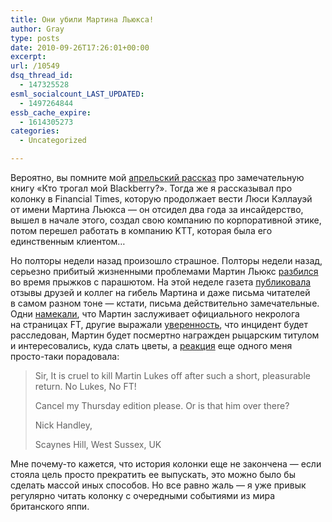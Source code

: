 ```yaml
---
title: Они убили Мартина Льюкса!
author: Gray
type: posts
date: 2010-09-26T17:26:01+00:00
excerpt:
url: /10549
dsq_thread_id:
  - 147325528
esml_socialcount_LAST_UPDATED:
  - 1497264844
essb_cache_expire:
  - 1614305273
categories:
  - Uncategorized

---
```








Вероятно, вы&nbsp;помните мой <a href="http://www.searchengines.ru/blog/archives/010186.html" target="_blank">апрельский рассказ</a> про замечательную книгу &laquo;Кто трогал мой Blackberry?&raquo;. Тогда&nbsp;же я&nbsp;рассказывал про колонку в&nbsp;Financial Times, которую продолжает вести Люси Кэллауэй от&nbsp;имени Мартина Льюкса&nbsp;&mdash; он&nbsp;отсидел два года за&nbsp;инсайдерство, вышел в&nbsp;начале этого, создал свою компанию по&nbsp;корпоративной этике, потом перешел работать в&nbsp;компанию KTT, которая была его единственным клиентом&#8230;

Но&nbsp;полторы недели назад произошло страшное. Полторы недели назад, серьезно прибитый жизненными проблемами Мартин Льюкс <a href="http://www.ft.com/cms/s/0/895a1ebe-c0f2-11df-99c4-00144feab49a,dwp_uuid=4dc30eba-c873-11de-a69e-00144feabdc0.html" target="_blank">разбился</a> во&nbsp;время прыжков с&nbsp;парашютом. На&nbsp;этой неделе газета <a href="http://www.ft.com/cms/s/0/9eeb362a-c69f-11df-8a9f-00144feab49a,dwp_uuid=4dc30eba-c873-11de-a69e-00144feabdc0.html" target="_blank">публиковала</a> отзывы друзей и&nbsp;коллег на&nbsp;гибель Мартина и&nbsp;даже письма читателей в&nbsp;самом разном тоне&nbsp;&mdash; кстати, письма действительно замечательные. Одни <a href="http://www.ft.com/cms/s/0/11eca9dc-c1fb-11df-9d90-00144feab49a.html" target="_blank">намекали</a>, что Мартин заслуживает официального некролога на&nbsp;страницах&nbsp;FT, другие выражали <a href="http://www.ft.com/cms/s/0/c60ed9ee-c773-11df-aeb1-00144feab49a.html" target="_blank">уверенность</a>, что инцидент будет расследован, Мартин будет посмертно награжден рыцарским титулом и&nbsp;интересовались, куда слать цветы, а&nbsp;<a href="http://www.ft.com/cms/s/0/416dd618-c1fb-11df-9d90-00144feab49a.html" target="_blank">реакция</a> еще одного меня просто-таки порадовала:

> Sir, It&nbsp;is&nbsp;cruel to&nbsp;kill Martin Lukes off after such a&nbsp;short, pleasurable return. No&nbsp;Lukes, No&nbsp;FT!
> 
> Cancel my&nbsp;Thursday edition please. Or&nbsp;is&nbsp;that him over there?
> 
> Nick Handley,
> 
> Scaynes Hill, West Sussex, UK

Мне почему-то кажется, что история колонки еще не&nbsp;закончена&nbsp;&mdash; если стояла цель просто прекратить ее&nbsp;выпускать, это можно было&nbsp;бы сделать массой иных способов. Но&nbsp;все равно жаль&nbsp;&mdash; я&nbsp;уже привык регулярно читать колонку с&nbsp;очередными событиями из&nbsp;мира британского яппи.